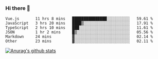 ### Hi there 👋



<!--
**webB1an/webB1an** is a ✨ _special_ ✨ repository because its `README.md` (this file) appears on your GitHub profile.

Here are some ideas to get you started:

- 🔭 I’m currently working on ...
- 🌱 I’m currently learning ...
- 👯 I’m looking to collaborate on ...
- 🤔 I’m looking for help with ...
- 💬 Ask me about ...
- 📫 How to reach me: ...
- 😄 Pronouns: ...
- ⚡ Fun fact: ...
-->

<!--START_SECTION:waka-->

```text
Vue.js       11 hrs 8 mins   ███████████████░░░░░░░░░░   59.61 %
JavaScript   3 hrs 20 mins   ████▒░░░░░░░░░░░░░░░░░░░░   17.91 %
TypeScript   2 hrs 10 mins   ███░░░░░░░░░░░░░░░░░░░░░░   11.61 %
JSON         1 hr 2 mins     █▒░░░░░░░░░░░░░░░░░░░░░░░   05.56 %
Markdown     24 mins         ▓░░░░░░░░░░░░░░░░░░░░░░░░   02.14 %
Other        23 mins         ▓░░░░░░░░░░░░░░░░░░░░░░░░   02.11 %
```

<!--END_SECTION:waka-->


[![Anurag's github stats](https://github-readme-stats.vercel.app/api?username=webB1an&show_icons=true&theme=radical)](https://github.com/anuraghazra/github-readme-stats)

